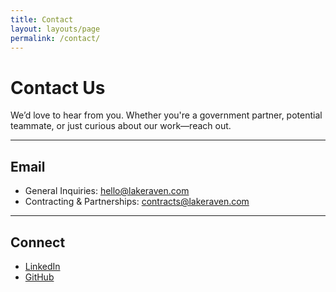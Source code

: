 ```yaml
---
title: Contact
layout: layouts/page
permalink: /contact/
---
```


# Contact Us

We’d love to hear from you. Whether you're a government partner, potential teammate, or just curious about our work—reach out.

---

## Email

- General Inquiries: [hello@lakeraven.com](mailto:hello@lakeraven.com)  
- Contracting & Partnerships: [contracts@lakeraven.com](mailto:contracts@lakeraven.com)

---

## Connect  
- [LinkedIn](https://www.linkedin.com/company/lakeraven)
- [GitHub](https://github.com/lakeraven)

<!--
---

## Phone  
(555) 123-4567

---

## Mailing Address  
Lakeraven, LLC  
123 Digital Way  
Albuquerque, NM 87107

---

## Contact Form

If you'd prefer to message us directly here, use the form below:

<form name="contact" method="POST" data-netlify="true">
  <p>
    <label>Your Name: <input type="text" name="name" /></label>
  </p>
  <p>
    <label>Your Email: <input type="email" name="email" /></label>
  </p>
  <p>
    <label>Message: <textarea name="message"></textarea></label>
  </p>
  <p>
    <button type="submit">Send</button>
  </p>
</form>
-->
